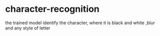 # character-recognition
the trained model identify the character, where it is black and white ,blur and any style of letter
